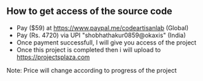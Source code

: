 ##  How to get access of the source code
-   Pay ($59) at https://www.paypal.me/codeartisanlab (Global)
-   Pay (Rs. 4720) via UPI "shobhathakur0859@okaxis" (India)
-   Once payment successfull, I will give you access of the project
-   Once this project is completed then i will upload to https://projectsplaza.com

Note: Price will change according to progress of the project
